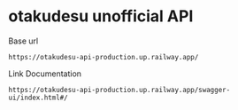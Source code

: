 # otakudesu unofficial API

Base url 
```
https://otakudesu-api-production.up.railway.app/

```
Link Documentation
```
https://otakudesu-api-production.up.railway.app/swagger-ui/index.html#/

```




